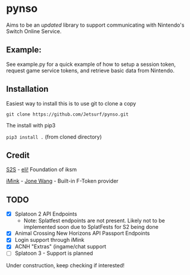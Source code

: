 # pynso
Aims to be an *updated* library to support communicating with Nintendo's Switch Online Service.

## Example:
See example.py for a quick example of how to setup a session token, request game service tokens, and retrieve basic data from Nintendo.

## Installation
Easiest way to install this is to use git to clone a copy

`git clone https://github.com/Jetsurf/pynso.git`

The install with pip3

`pip3 install .` (from cloned directory)

## Credit
[S2S](https://github.com/frozenpandaman/splatnet2statink) - [eli!](https://twitter.com/frozenpandaman) Foundation of iksm

[iMink](https://github.com/JoneWang/imink) - [Jone Wang](https://twitter.com/JoneWang) - Built-in F-Token provider

## TODO
- [X] Splatoon 2 API Endpoints
  - Note: Splatfest endpoints are not present. Likely not to be implemented soon due to SplatFests for S2 being done
- [X] Animal Crossing New Horizons API Passport Endpoints
- [X] Login support through iMink
- [X] ACNH "Extras" (ingame/chat support
- [ ] Splatoon 3 - Support is planned

Under construction, keep checking if interested!

